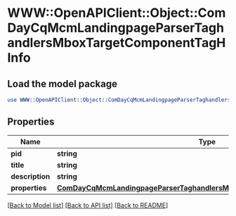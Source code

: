 # WWW::OpenAPIClient::Object::ComDayCqMcmLandingpageParserTaghandlersMboxTargetComponentTagHInfo

## Load the model package
```perl
use WWW::OpenAPIClient::Object::ComDayCqMcmLandingpageParserTaghandlersMboxTargetComponentTagHInfo;
```

## Properties
Name | Type | Description | Notes
------------ | ------------- | ------------- | -------------
**pid** | **string** |  | [optional] 
**title** | **string** |  | [optional] 
**description** | **string** |  | [optional] 
**properties** | [**ComDayCqMcmLandingpageParserTaghandlersMboxTargetComponentTagHProperties**](ComDayCqMcmLandingpageParserTaghandlersMboxTargetComponentTagHProperties.md) |  | [optional] 

[[Back to Model list]](../README.md#documentation-for-models) [[Back to API list]](../README.md#documentation-for-api-endpoints) [[Back to README]](../README.md)


